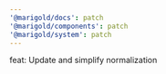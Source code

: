 ```yaml
---
'@marigold/docs': patch
'@marigold/components': patch
'@marigold/system': patch
---
```


feat: Update and simplify normalization
